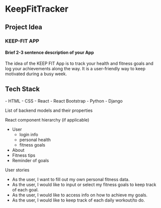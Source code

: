 # KeepFitTracker

<h2>Project Idea</h2>
<h3>KEEP-FIT APP</h3>


<h4>Brief 2-3 sentence description of your App</h4>
The idea of the KEEP FIT App is to track your health and fitness goals and log your achievements along the way. It is a user-friendly way to keep motivated during a busy week. 

<h2>Tech Stack</h2>
- HTML
- CSS
- React
- React Bootstrap
- Python
- Django


List of backend models and their properties



React component hierarchy (if applicable)
- User 
   - login info
   - personal health
   - fitness goals
- About
- Fitness tips
- Reminder of goals 

User stories
- As the user, I want to fill out my own personal fitness data.
- As the user, I would like to input or select my fitness goals to keep track of each goal.
- As the user, I would like to access info on how to achieve my goals.
- As the user, I would like to keep track of each daily workout/to do. 


